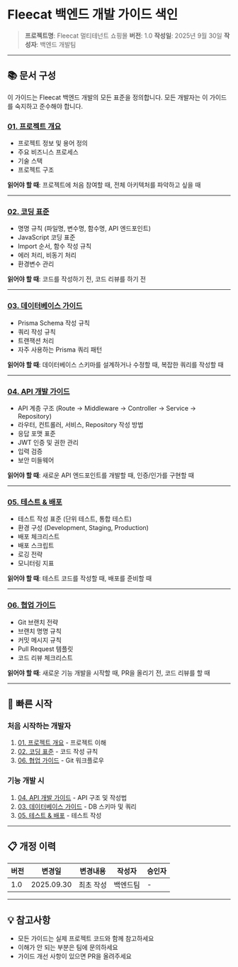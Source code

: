 # Fleecat 백엔드 개발 가이드 색인

> **프로젝트명**: Fleecat 멀티테넌트 쇼핑몰
> **버전**: 1.0
> **작성일**: 2025년 9월 30일
> **작성자**: 백엔드 개발팀

---

## 📚 문서 구성

이 가이드는 Fleecat 백엔드 개발의 모든 표준을 정의합니다.
모든 개발자는 이 가이드를 숙지하고 준수해야 합니다.

### [01. 프로젝트 개요](./01_README.md)
- 프로젝트 정보 및 용어 정의
- 주요 비즈니스 프로세스
- 기술 스택
- 프로젝트 구조

**읽어야 할 때**: 프로젝트에 처음 참여할 때, 전체 아키텍처를 파악하고 싶을 때

---

### [02. 코딩 표준](./02_CODING_STANDARDS.md)
- 명명 규칙 (파일명, 변수명, 함수명, API 엔드포인트)
- JavaScript 코딩 표준
- Import 순서, 함수 작성 규칙
- 에러 처리, 비동기 처리
- 환경변수 관리

**읽어야 할 때**: 코드를 작성하기 전, 코드 리뷰를 하기 전

---

### [03. 데이터베이스 가이드](./03_DATABASE_GUIDE.md)
- Prisma Schema 작성 규칙
- 쿼리 작성 규칙
- 트랜잭션 처리
- 자주 사용하는 Prisma 쿼리 패턴

**읽어야 할 때**: 데이터베이스 스키마를 설계하거나 수정할 때, 복잡한 쿼리를 작성할 때

---

### [04. API 개발 가이드](./04_API_DEVELOPMENT.md)
- API 계층 구조 (Route → Middleware → Controller → Service → Repository)
- 라우터, 컨트롤러, 서비스, Repository 작성 방법
- 응답 포맷 표준
- JWT 인증 및 권한 관리
- 입력 검증
- 보안 미들웨어

**읽어야 할 때**: 새로운 API 엔드포인트를 개발할 때, 인증/인가를 구현할 때

---

### [05. 테스트 & 배포](./05_TESTING_DEPLOYMENT.md)
- 테스트 작성 표준 (단위 테스트, 통합 테스트)
- 환경 구성 (Development, Staging, Production)
- 배포 체크리스트
- 배포 스크립트
- 로깅 전략
- 모니터링 지표

**읽어야 할 때**: 테스트 코드를 작성할 때, 배포를 준비할 때

---

### [06. 협업 가이드](./06_COLLABORATION.md)
- Git 브랜치 전략
- 브랜치 명명 규칙
- 커밋 메시지 규칙
- Pull Request 템플릿
- 코드 리뷰 체크리스트

**읽어야 할 때**: 새로운 기능 개발을 시작할 때, PR을 올리기 전, 코드 리뷰를 할 때

---

## 🚀 빠른 시작

### 처음 시작하는 개발자
1. [01. 프로젝트 개요](./01_README.md) - 프로젝트 이해
2. [02. 코딩 표준](./02_CODING_STANDARDS.md) - 코드 작성 규칙
3. [06. 협업 가이드](./06_COLLABORATION.md) - Git 워크플로우

### 기능 개발 시
1. [04. API 개발 가이드](./04_API_DEVELOPMENT.md) - API 구조 및 작성법
2. [03. 데이터베이스 가이드](./03_DATABASE_GUIDE.md) - DB 스키마 및 쿼리
3. [05. 테스트 & 배포](./05_TESTING_DEPLOYMENT.md) - 테스트 작성

---

## 📋 개정 이력

| 버전 | 변경일 | 변경내용 | 작성자 | 승인자 |
|------|--------|----------|--------|--------|
| 1.0 | 2025.09.30 | 최초 작성 | 백엔드팀 | - |

---

## 💡 참고사항

- 모든 가이드는 실제 프로젝트 코드와 함께 참고하세요
- 이해가 안 되는 부분은 팀에 문의하세요
- 가이드 개선 사항이 있으면 PR을 올려주세요
